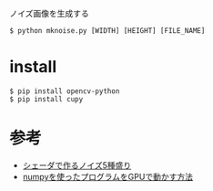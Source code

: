 ノイズ画像を生成する
```
$ python mknoise.py [WIDTH] [HEIGHT] [FILE_NAME]
```
# install
```
$ pip install opencv-python
$ pip install cupy
```

# 参考
- [シェーダで作るノイズ5種盛り](https://nn-hokuson.hatenablog.com/entry/2017/01/27/195659)
- [numpyを使ったプログラムをGPUで動かす方法](https://blog.mktia.com/gpgpu-with-cupy/)